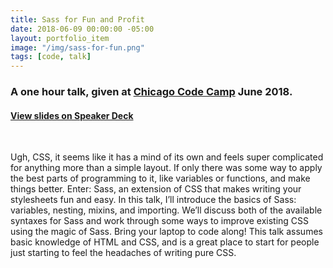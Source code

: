 ```yaml
---
title: Sass for Fun and Profit
date: 2018-06-09 00:00:00 -05:00
layout: portfolio_item
image: "/img/sass-for-fun.png"
tags: [code, talk]
---
```


### A one hour talk, given at <a href="https://www.chicagocodecamp.com/sessions/detail/1349">Chicago Code Camp</a> June 2018.
#### [View slides on Speaker Deck](https://speakerdeck.com/sublimemarch/sass-for-fun-and-profit)

<br>

Ugh, CSS, it seems like it has a mind of its own and feels super complicated for anything more than a simple layout. If only there was some way to apply the best parts of programming to it, like variables or functions, and make things better. Enter: Sass, an extension of CSS that makes writing your stylesheets fun and easy. In this talk, I’ll introduce the basics of Sass: variables, nesting, mixins, and importing. We’ll discuss both of the available syntaxes for Sass and work through some ways to improve existing CSS using the magic of Sass. Bring your laptop to code along! This talk assumes basic knowledge of HTML and CSS, and is a great place to start for people just starting to feel the headaches of writing pure CSS. 